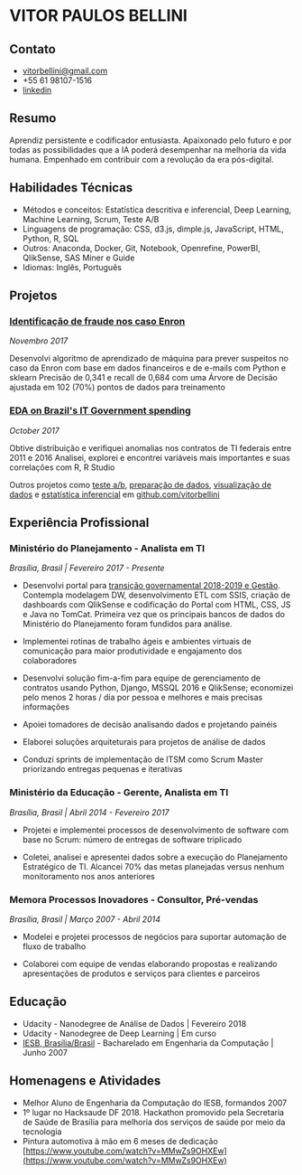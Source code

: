 
# VITOR PAULOS BELLINI

## Contato

* vitorbellini@gmail.com
* +55 61 98107-1516
* [linkedin](linkedin.com/in/vitorbellini/)

## Resumo

Aprendiz persistente e codificador entusiasta. Apaixonado pelo futuro e por todas as possibilidades que a IA poderá desempenhar na melhoria da vida humana. Empenhado em contribuir com a revolução da era pós-digital.

## Habilidades Técnicas

* Métodos e conceitos: Estatística descritiva e inferencial, Deep Learning, Machine Learning, Scrum, Teste A/B
* Linguagens de programação: CSS, d3.js, dimple.js, JavaScript, HTML, Python, R, SQL
* Outros: Anaconda, Docker, Git, Notebook, Openrefine, PowerBI, QlikSense, SAS Miner e Guide
* Idiomas: Inglês, Português

## Projetos

### [Identificação de fraude nos caso Enron](https://github.com/vitorbellini/dand/tree/master/P5)

*Novembro 2017*

Desenvolvi algoritmo de aprendizado de máquina para prever suspeitos no caso da Enron com base em dados financeiros e de e-mails com Python e sklearn
Precisão de 0,341 e recall de 0,684 com uma Árvore de Decisão ajustada em 102 (70%) pontos de dados para treinamento

### [EDA on Brazil's IT Government spending](https://github.com/vitorbellini/dand/tree/master/P4)

*October 2017*

Obtive distribuição e verifiquei anomalias nos contratos de TI federais entre 2011 e 2016
Analisei, explorei e encontrei variáveis mais importantes e suas correlações com R, R Studio

Outros projetos como [teste a/b](https://github.com/vitorbellini/dand/blob/master/P7), [preparação de dados](https://github.com/vitorbellini/dand/tree/master/P3), [visualização de dados](https://github.com/vitorbellini/dand/tree/master/P6) e [estatística inferencial](https://github.com/vitorbellini/dand/tree/master/P1) em [github.com/vitorbellini](github.com/vitorbellini)

## Experiência Profissional

### Ministério do Planejamento - Analista em TI

*Brasília, Brasil | Fevereiro 2017 - Presente*

* Desenvolvi portal para [transição governamental 2018-2019 e Gestão](https://paineldegestao.economia.gov.br). Contempla modelagem DW, desenvolvimento ETL com SSIS, criação de dashboards com QlikSense e codificação do Portal com HTML, CSS, JS e Java no TomCat. Primeira vez que os principais bancos de dados do Ministério do Planejamento foram fundidos para análise.

* Implementei rotinas de trabalho ágeis e ambientes virtuais de comunicação para maior produtividade e engajamento dos colaboradores

* Desenvolvi solução fim-a-fim para equipe de gerenciamento de contratos usando Python, Django, MSSQL 2016 e QlikSense; economizei pelo menos 2 horas / dia por pessoa e melhores e mais precisas informações

* Apoiei tomadores de decisão analisando dados e projetando painéis

* Elaborei soluções arquiteturais para projetos de análise de dados

* Conduzi sprints de implementação de ITSM como Scrum Master priorizando entregas pequenas e iterativas

### Ministério da Educação - Gerente, Analista em TI

*Brasília, Brasil | Abril 2014 - Fevereiro 2017*

* Projetei e implementei processos de desenvolvimento de software com base no Scrum: número de entregas de software triplicado

* Coletei, analisei e apresentei dados sobre a execução do Planejamento Estratégico de TI. Alcancei 70% das metas planejadas versus nenhum monitoramento nos anos anteriores

### Memora Processos Inovadores - Consultor, Pré-vendas

*Brasília, Brasil | Março 2007 - Abril 2014*

* Modelei e projetei processos de negócios para suportar automação de fluxo de trabalho

* Colaborei com equipe de vendas elaborando propostas e realizando apresentações de produtos e serviços para clientes e parceiros

## Educação

* Udacity - Nanodegree de Análise de Dados | Fevereiro 2018
* Udacity - Nanodegree de Deep Learning | Em curso
* [IESB, Brasília/Brasil](http://www.iesb.br/) - Bacharelado em Engenharia da Computação | Junho 2007

## Homenagens e Atividades

* Melhor Aluno de Engenharia da Computação do IESB, formandos 2007
* 1º lugar no Hacksaude DF 2018. Hackathon promovido pela Secretaria de Saúde de Brasília para melhoria dos serviços de saúde por meio da tecnologia
* Pintura automotiva à mão em 6 meses de dedicação [https://www.youtube.com/watch?v=MMwZs9OHXEw](https://www.youtube.com/watch?v=MMwZs9OHXEw)
